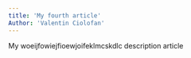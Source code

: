 ```yaml
---
title: 'My fourth article'
Author: 'Valentin Ciolofan'
---
```



My woeijfowiejfioewjoifeklmcskdlc description article